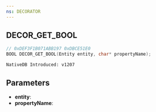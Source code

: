```yaml
---
ns: DECORATOR
---
```

## DECOR_GET_BOOL

```c
// 0xDEF3F1B071ABB197 0xDBCE51E0
BOOL DECOR_GET_BOOL(Entity entity, char* propertyName);
```

```
NativeDB Introduced: v1207
```

## Parameters
* **entity**:
* **propertyName**:
